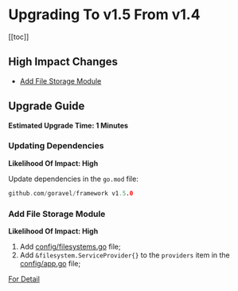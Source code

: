 # Upgrading To v1.5 From v1.4

[[toc]]

## High Impact Changes

- [Add File Storage Module](#add-file-storage-module)

## Upgrade Guide

**Estimated Upgrade Time: 1 Minutes**

### Updating Dependencies

**Likelihood Of Impact: High**

Update dependencies in the `go.mod` file:

```go
github.com/goravel/framework v1.5.0
```

### Add File Storage Module

**Likelihood Of Impact: High**

1. Add [config/filesystems.go](https://github.com/goravel/goravel/blob/v1.5.0/config/filesystems.go) file;
2. Add `&filesystem.ServiceProvider{}` to the `providers` item in the [config/app.go](https://github.com/goravel/goravel/blob/v1.5.0/config/app.go) file;

[For Detail](../digging-deeper/filesystem.md)
